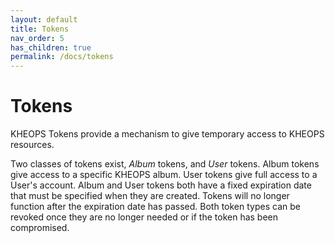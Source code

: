 ```yaml
---
layout: default
title: Tokens
nav_order: 5
has_children: true
permalink: /docs/tokens
---
```


# Tokens

KHEOPS Tokens provide a mechanism to give temporary access to KHEOPS resources.

Two classes of tokens exist, *Album* tokens, and *User* tokens. Album tokens give access to a specific KHEOPS album. User tokens give full access to a User's account. Album and User tokens both have a fixed expiration date that must be specified when they are created. Tokens will no longer function after the expiration date has passed. Both token types can be revoked once they are no longer needed or if the token has been compromised.
